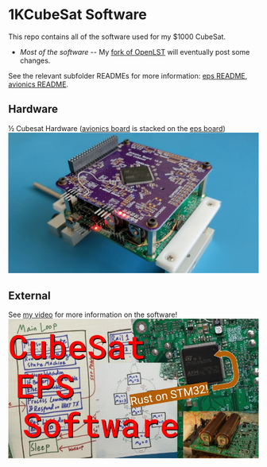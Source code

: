 # 1KCubeSat Software

This repo contains all of the software used for my $1000 CubeSat.

* *Most of the software* -- My [fork of OpenLST](https://github.com/rgw3d/openlst) will eventually post some changes.

See the relevant subfolder READMEs for more information: [eps README](eps), [avionics README](avionics).

## Hardware

½ Cubesat Hardware ([avionics board](https://github.com/rgw3d/1KCubeSat_Hardware/tree/master/avionics_board) is stacked on the [eps board](https://github.com/rgw3d/1KCubeSat_Hardware/tree/master/eps_board))
![½ Cubesat Hardware](pictures/one_half_stack.jpg)

## External

See [my video](https://www.youtube.com/watch?v=iNiHAczKNww) for more information on the software!
![EPS Software Video Thumbnail](pictures/thumb11.jpg)
